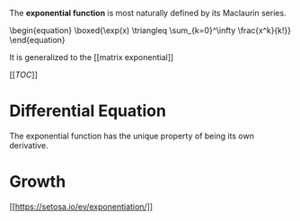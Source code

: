 The **exponential function** is most naturally defined by its Maclaurin series.

\begin{equation}
\boxed{\exp(x) \triangleq \sum_{k=0}^\infty \frac{x^k}{k!}}
\end{equation}

It is generalized to the [[matrix exponential]]

[[_TOC_]]

# Differential Equation

The exponential function has the unique property of being its own derivative.

# Growth



[[https://setosa.io/ev/exponentiation/]]